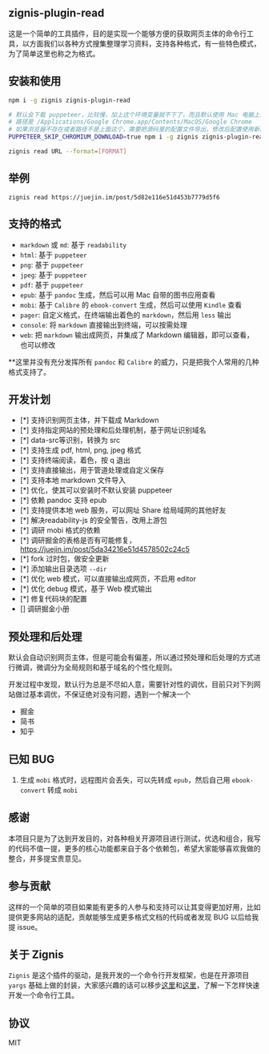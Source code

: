 zignis-plugin-read
------------------

这是一个简单的工具插件，目的是实现一个能够方便的获取网页主体的命令行工具，以方面我们以各种方式搜集整理学习资料，支持各种格式，有一些特色模式，为了简单这里也称之为格式。

## 安装和使用

```bash
npm i -g zignis zignis-plugin-read

# 默认会下载 puppeteer，比较慢，加上这个环境变量就不下了，而且默认使用 Mac 电脑上的 Chrome 浏览器
# 路径是 /Applications/Google Chrome.app/Contents/MacOS/Google Chrome
# 如果浏览器不存在或者路径不是上面这个，需要把源码里的配置文件导出，修改后配置使用新的配置文件
PUPPETEER_SKIP_CHROMIUM_DOWNLOAD=true npm i -g zignis zignis-plugin-read

zignis read URL --format=[FORMAT]
```

## 举例

```
zignis read https://juejin.im/post/5d82e116e51d453b7779d5f6

```

## 支持的格式

* `markdown` 或 `md`: 基于 `readability`
* `html`: 基于 `puppeteer`
* `png`: 基于 `puppeteer`
* `jpeg`: 基于 `puppeteer`
* `pdf`: 基于 `puppeteer`
* `epub`: 基于 `pandoc` 生成，然后可以用 Mac 自带的图书应用查看
* `mobi`: 基于 `Calibre` 的 `ebook-convert` 生成，然后可以使用 `Kindle` 查看
* `pager`: 自定义格式，在终端输出着色的 `markdown`，然后用 `less` 输出
* `console`: 将 `markdown` 直接输出到终端，可以按需处理
* `web`: 把 `markdown` 输出成网页，并集成了 Markdown 编辑器，即可以查看，也可以修改

**这里并没有充分发挥所有 `pandoc` 和 `Calibre` 的威力，只是把我个人常用的几种格式支持了。

## 开发计划

- [*] 支持识别网页主体，并下载成 Markdown
- [*] 支持指定网站的预处理和后处理机制，基于网址识别域名
- [*] data-src等识别，转换为 src
- [*] 支持生成 pdf, html, png, jpeg 格式
- [*] 支持终端阅读，着色，按 q 退出
- [*] 支持直接输出，用于管道处理或自定义保存
- [*] 支持本地 markdown 文件导入
- [*] 优化，使其可以安装时不默认安装 puppeteer
- [*] 依赖 pandoc 支持 epub
- [*] 支持提供本地 web 服务，可以网址 Share 给局域网的其他好友
- [*] 解决readability-js 的安全警告，改用上游包
- [*] 调研 mobi 格式的依赖
- [*] 调研掘金的表格是否有可能修复，https://juejin.im/post/5da34216e51d4578502c24c5
- [*] fork 过时包，做安全更新
- [*] 添加输出目录选项 `--dir`
- [*] 优化 web 模式，可以直接输出成网页，不启用 editor
- [*] 优化 debug 模式，基于 Web 模式输出
- [*] 修复代码块的配置
- [] 调研掘金小册

## 预处理和后处理

默认会自动识别网页主体，但是可能会有偏差，所以通过预处理和后处理的方式进行微调，微调分为全局规则和基于域名的个性化规则。

开发过程中发现，默认行为总是不尽如人意，需要针对性的调优，目前只对下列网站做过基本调优，不保证绝对没有问题，遇到一个解决一个

- 掘金
- 简书
- 知乎

## 已知 BUG

1. 生成 `mobi` 格式时，远程图片会丢失，可以先转成 `epub`，然后自己用 `ebook-convert` 转成 `mobi`

## 感谢

本项目只是为了达到开发目的，对各种相关开源项目进行测试，优选和组合，我写的代码不值一提，更多的核心功能都来自于各个依赖包，希望大家能够喜欢我做的整合，并多提宝贵意见。

## 参与贡献

这样的一个简单的项目如果能有更多的人参与和支持可以让其变得更加好用，比如提供更多网站的适配，贡献能够生成更多格式文档的代码或者发现 BUG 以后给我提 issue。

## 关于 Zignis

`Zignis` 是这个插件的驱动，是我开发的一个命令行开发框架，也是在开源项目 `yargs` 基础上做的封装，大家感兴趣的话可以移步[这里](https://zignis.js.org)和[这里](https://github.com/zhike-team/zignis-plugin-starter)，了解一下怎样快速开发一个命令行工具。


## 协议

MIT